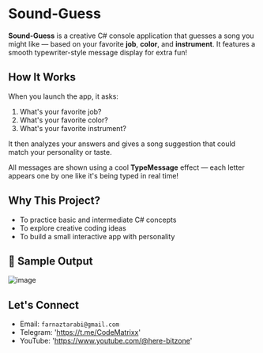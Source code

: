 #  Sound-Guess

**Sound-Guess** is a creative C# console application that guesses a song you might like — based on your favorite **job**, **color**, and **instrument**. It features a smooth typewriter-style message display for extra fun! 

##  How It Works

When you launch the app, it asks:

1. What's your favorite job?
2. What's your favorite color?
3. What's your favorite instrument?


It then analyzes your answers and gives a song suggestion that could match your personality or taste.

 All messages are shown using a cool **TypeMessage** effect — each letter appears one by one like it's being typed in real time!
 
##  Why This Project?

- To practice basic and intermediate C# concepts
- To explore creative coding ideas
- To build a small interactive app with personality

## 📸 Sample Output

![image](https://github.com/user-attachments/assets/79b4ef0e-b7f8-4071-85e8-6216d71a044b)

## Let's Connect

- Email: `farnaztarabi@gmail.com`
- Telegram: 'https://t.me/CodeMatrixx'
- YouTube: 'https://www.youtube.com/@here-bitzone'

